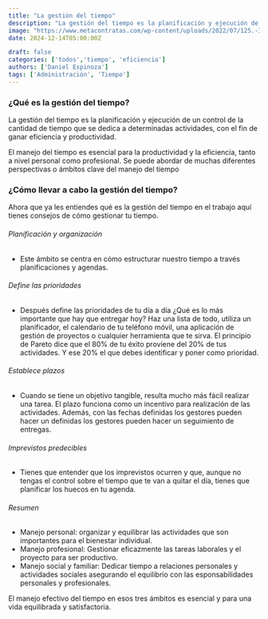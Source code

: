```yaml
---
title: "La gestión del tiempo"
description: "La gestión del tiempo es la planificación y ejecución de un control de la cantidad de tiempo que se dedica a determinadas actividades, con el fin de ganar eficiencia y productividad."
image: "https://www.metacontratas.com/wp-content/uploads/2022/07/125.-IMAGEN-scaled.jpg"
date: 2024-12-14T05:00:00Z

draft: false
categories: ['todos','tiempo', 'eficiencia']
authors: ['Daniel Espinoza']
tags: ['Administración', 'Tiempo'] 
---
```


### ¿Qué es la gestión del tiempo?

La gestión del tiempo es la planificación y ejecución de un control de la cantidad de tiempo que se dedica a determinadas actividades, con el fin de ganar eficiencia y productividad.

El manejo del tiempo es esencial para la productividad y la eficiencia, tanto a nivel personal como profesional. Se puede abordar de muchas diferentes perspectivas o ámbitos clave del manejo del tiempo

### ¿Cómo llevar a cabo la gestión del tiempo?                

Ahora que ya les entiendes qué es la gestión del tiempo en el trabajo aquí tienes consejos de cómo gestionar tu tiempo.

###### Planificación y organización 
- Este ámbito se centra en cómo estructurar nuestro tiempo a través planificaciones y agendas.

###### Define las prioridades
- Después define las prioridades de tu día a día ¿Qué es lo más importante que hay que entregar hoy? Haz una lista de todo, utiliza un planificador, el calendario de tu teléfono móvil, una aplicación de gestión de proyectos o cualquier herramienta que te sirva.
El principio de Pareto dice que el 80% de tu éxito proviene del 20% de tus actividades. Y ese 20% el que debes identificar y poner como prioridad.

###### Establece plazos 
- Cuando se tiene un objetivo tangible, resulta mucho más fácil realizar una tarea. El plazo funciona como un incentivo para realización de las actividades. Además, con las fechas definidas los gestores pueden hacer un definidas los gestores pueden hacer un seguimiento de entregas.

###### Imprevistos predecibles
- Tienes que entender que los imprevistos ocurren y que, aunque no tengas el control sobre el tiempo que te van a quitar el día, tienes que planificar los huecos en tu agenda.
###### Resumen
- Manejo personal: organizar y equilibrar las actividades que son importantes para el bienestar individual.
- Manejo profesional: Gestionar eficazmente las tareas laborales y el proyecto para ser productivo.
- Manejo social y familiar: Dedicar tiempo a relaciones personales y actividades sociales asegurando el equilibrio con las esponsabilidades personales y profesionales.

El manejo efectivo del tiempo en esos tres ámbitos es esencial y para una vida equilibrada y satisfactoria.